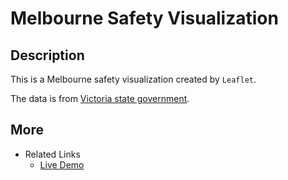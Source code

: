 # Melbourne Safety Visualization

## Description
This is a Melbourne safety visualization created by `Leaflet`.

The data is from [Victoria state government](https://www.data.vic.gov.au/data/dataset/lga-geographical-profiles-2014-beta).

## More 
* Related Links
    + [Live Demo](http://remo.site/vicSafe/)
